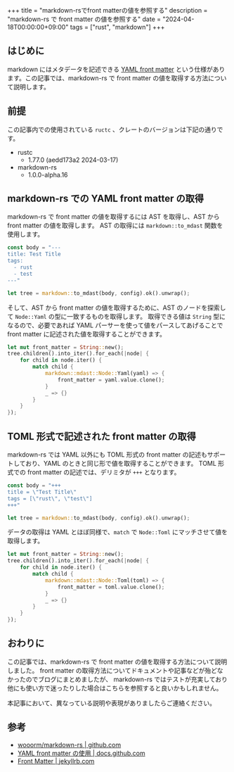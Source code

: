+++
title = "markdown-rsでfront matterの値を参照する"
description = "markdown-rs で front matter の値を参照する"
date = "2024-04-18T00:00:00+09:00"
tags = ["rust", "markdown"]
+++

## はじめに
markdown にはメタデータを記述できる [YAML front matter](https://jekyllrb.com/docs/front-matter/) という仕様があります。この記事では、markdown-rs で front matter の値を取得する方法について説明します。

## 前提

この記事内での使用されている `ructc` 、クレートのバージョンは下記の通りです。

- rustc
  - 1.77.0 (aedd173a2 2024-03-17)
- markdown-rs
  - 1.0.0-alpha.16

## markdown-rs での YAML front matter の取得

markdown-rs で front matter の値を取得するには AST を取得し、AST から front matter の値を取得します。
AST の取得には `markdown::to_mdast` 関数を使用します。

```rust
const body = "---
title: Test Title
tags:
  - rust
  - test
---"

let tree = markdown::to_mdast(body, config).ok().unwrap();
```

そして、AST から front matter の値を取得するために、AST のノードを探索して `Node::Yaml` の型に一致するものを取得します。
取得できる値は `String` 型になるので、必要であれば YAML パーサーを使って値をパースしてあげることで front matter に記述された値を取得することができます。

```rust
let mut front_matter = String::new();
tree.children().into_iter().for_each(|node| {
    for child in node.iter() {
        match child {
            markdown::mdast::Node::Yaml(yaml) => {
                front_matter = yaml.value.clone();
            }
            _ => {}
        }
    }
});
```

## TOML 形式で記述された front matter の取得

markdown-rs では YAML 以外にも TOML  形式の front matter の記述もサポートしており、YAML のときと同じ形で値を取得することができます。
TOML 形式での front matter の記述では、デリミタが `+++` となります。

```rust
const body = "+++
title = \"Test Title\"
tags = [\"rust\", \"test\"]
+++"

let tree = markdown::to_mdast(body, config).ok().unwrap();
```

データの取得は YAML とほぼ同様で、`match` で `Node::Toml` にマッチさせて値を取得します。

```rust
let mut front_matter = String::new();
tree.children().into_iter().for_each(|node| {
    for child in node.iter() {
        match child {
            markdown::mdast::Node::Toml(toml) => {
                front_matter = toml.value.clone();
            }
            _ => {}
        }
    }
});
```

## おわりに

この記事では、markdown-rs で front matter の値を取得する方法について説明しました。
front matter の取得方法についてドキュメントや記事などが殆どなかったのでブログにまとめましたが、 markdown-rs ではテストが充実しており他にも使い方で迷ったりした場合はこちらを参照すると良いかもしれません。

本記事において、異なっている説明や表現がありましたらご連絡ください。

## 参考

- [wooorm/markdown-rs | github.com](https://github.com/wooorm/markdown-rs)
- [YAML front matter の使用 | docs.github.com](https://docs.github.com/ja/contributing/writing-for-github-docs/using-yaml-frontmatter)
- [Front Matter | jekyllrb.com](https://jekyllrb.com/docs/front-matter/)

